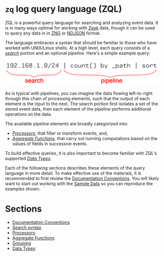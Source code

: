 # `zq` log query language (ZQL)

ZQL is a powerful query language for searching and analyzing event data. It is in many ways optimal for working with [Zeek](https://www.zeek.org/) data, though it can be used to query any data in in [ZNG](../formats/README.md) or [NDJSON](http://ndjson.org/) format.

The language embraces a syntax that should be familiar to those who have worked with UNIX/Linux shells. At a high level, each query consists of a _[search](search-syntax/README.md)_ portion and an optional _pipeline_. Here's a simple example query:

![Simple Example Query](images/simple-example-query.png)

As is typical with pipelines, you can imagine the data flowing left-to-right through this chain of processing elements, such that the output of each element is the input to the next. The search portion first isolates a set of the stored event data, then each element of the pipeline performs additional operations on the data.

The available pipeline elements are broadly categorized into:

* _[Processors](processors/README.md)_, that filter or transform events, and,
* _[Aggregate Functions](aggregate-functions/README.md)_. that carry out running computations based on the values of fields in successive events.

To build effective queries, it is also important to become familiar with ZQL's supported _[Data Types](data-types/README.md)_.

Each of the following sections describes these elements of the query language in more detail. To make effective use of the materials, it is recommended to first review the [Documentation Conventions](conventions/README.md). You will likely want to start out working with the [Sample Data](https://github.com/brimdata/zq-sample-data) so you can reproduce the examples shown.

# Sections

* [Documentation Conventions](conventions/README.md)
* [Search syntax](search-syntax/README.md)
* [Processors](processors/README.md)
* [Aggregate Functions](aggregate-functions/README.md)
* [Grouping](grouping/README.md)
* [Data Types](data-types/README.md)
